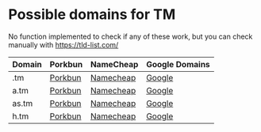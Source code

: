 # Possible domains for TM

No function implemented to check if any of these work, but you can check manually with https://tld-list.com/

| Domain | Porkbun | NameCheap | Google Domains |
|---|---|---|---|
| .tm | [Porkbun](https://porkbun.com/checkout/search?prb=e814663da1&tlds=&idnLanguage=&search=search&q=.tm) | [Namecheap](https://www.namecheap.com/domains/registration/results/?domain=.tm) | [Google](https://domains.google.com/registrar/search?searchTerm=.tm) |
| a.tm | [Porkbun](https://porkbun.com/checkout/search?prb=e814663da1&tlds=&idnLanguage=&search=search&q=a.tm) | [Namecheap](https://www.namecheap.com/domains/registration/results/?domain=a.tm) | [Google](https://domains.google.com/registrar/search?searchTerm=a.tm) |
| as.tm | [Porkbun](https://porkbun.com/checkout/search?prb=e814663da1&tlds=&idnLanguage=&search=search&q=as.tm) | [Namecheap](https://www.namecheap.com/domains/registration/results/?domain=as.tm) | [Google](https://domains.google.com/registrar/search?searchTerm=as.tm) |
| h.tm | [Porkbun](https://porkbun.com/checkout/search?prb=e814663da1&tlds=&idnLanguage=&search=search&q=h.tm) | [Namecheap](https://www.namecheap.com/domains/registration/results/?domain=h.tm) | [Google](https://domains.google.com/registrar/search?searchTerm=h.tm) |
